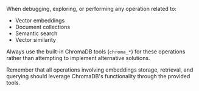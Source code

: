 When debugging, exploring, or performing any operation related to:
- Vector embeddings
- Document collections
- Semantic search
- Vector similarity

Always use the built-in ChromaDB tools (`chroma_*`) for these operations rather than attempting to implement alternative solutions.

Remember that all operations involving embeddings storage, retrieval, and querying should leverage ChromaDB's functionality through the provided tools. 